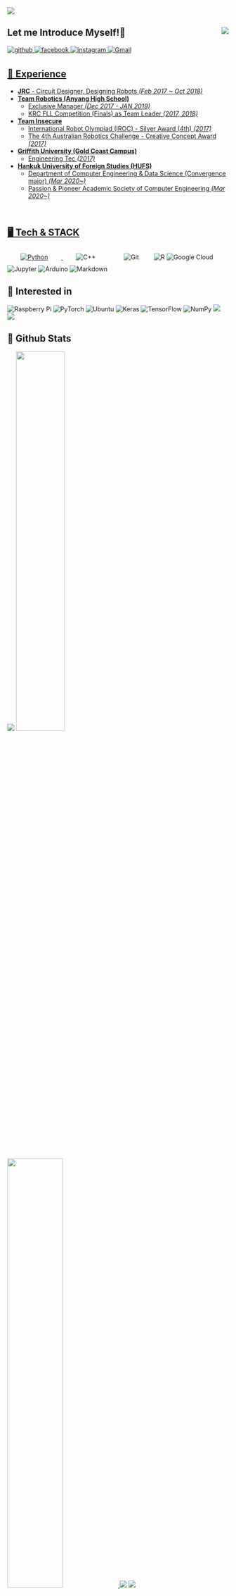 <img src="https://capsule-render.vercel.app/api?type=waving&color=FCB6D0&height=200&section=header&text=Welcome%20to%20Bigbread's%20Github&animation=scaleIn&fontSize=48&fontColor=f7f5f5" />
<div align="right">
<img src="https://komarev.com/ghpvc/?username=Daehyun-Bigbread&&style=flat-square" align="right" />
</a>
<div align="left">

## Let me Introduce Myself!👋

<div sttyle='float:left'>
<a href="https://Daehyun-Bigbread.github.io" target="_blank">
<img src=https://img.shields.io/badge/github-%2324292e.svg?&style=for-the-badge&logo=github&logoColor=white alt=github style="margin-bottom: 5px;" />
</a>
<a href="https://www.facebook.com/bigdarkgold" target="_blank">
<img src=https://img.shields.io/badge/facebook-%232E87FB.svg?&style=for-the-badge&logo=facebook&logoColor=white alt=facebook style="margin-bottom: 5px;" />
</a>
<a href="https://www.instagram.com/dolphin._.bigbread" target="_blank">
<img src=https://img.shields.io/badge/instagram-%23000000.svg?&style=for-the-badge&logo=instagram&logoColor=white&color=dd2a7b alt=instagram style="margin-bottom: 5px;" />
</a>
<a href="bigdarkgold@gmail.com">
<img alt="Gmail" src="https://img.shields.io/badge/Gmail-D14836?style=for-the-badge&logo=gmail&logoColor=white" />



## 💫 Experience
- **JRC** - Circuit Designer, Designing Robots *(Feb 2017 ~ Oct 2018)*
- **Team Robotics (Anyang High School)**
  - Exclusive Manager *(Dec 2017 - JAN 2019)*
  - KRC FLL Competition (Finals) as Team Leader *(2017, 2018)*
- **Team Insecure**
  - International Robot Olympiad (IROC) - Silver Award (4th) *(2017)*
  - The 4th Australian Robotics Challenge - Creative Concept Award *(2017)*
- **Griffith University (Gold Coast Campus)**
  - Engineering Tec *(2017)*
- **Hankuk University of Foreign Studies (HUFS)**
  - Department of Computer Engineering & Data Science (Convergence major) *(Mar 2020~)*
  - Passion & Pioneer Academic Society of Computer Engineering *(Mar 2020~)*
<br/>  

## 🖥️ Tech & STACK

<div sttyle='float:left'>
<img alt="Python" src="https://img.shields.io/badge/python%20-%2314354C.svg?&style=for-the-badge&logo=python&logoColor=white" style="height: auto; margin-left: 20px; margin-right: 20px; padding: 10px;"/>
</a>
<img alt="C++" src="https://img.shields.io/badge/c++%20-%2300599C.svg?&style=for-the-badge&logo=c%2B%2B&ogoColor=white" style="height: auto; margin-left: 20px; margin-right: 20px; padding: 10px;"/>
</a>
<img alt="Git" src="https://img.shields.io/badge/git%20-%23F05033.svg?&style=for-the-badge&logo=git&logoColor=white" style="height: auto; margin-left: 20px; margin-right: 20px; padding: 10px;"/>
</a>
<img alt="R" src="https://img.shields.io/badge/r-%23276DC3.svg?&style=for-the-badge&logo=r&logoColor=white"/>
</a>
<img alt="Google Cloud" src="https://img.shields.io/badge/Google%20Cloud%20-%234285F4.svg?&style=for-the-badge&logo=google-cloud&logoColor=white"/>
</a>
<img alt="Jupyter" src="https://img.shields.io/badge/Jupyter%20-%23F37626.svg?&style=for-the-badge&logo=Jupyter&logoColor=white" />
</a>
<img alt="Arduino" src="https://img.shields.io/badge/-Arduino-00979D?style=for-the-badge&logo=Arduino&logoColor=white"/>
</a>
<img alt="Markdown" src="https://img.shields.io/badge/markdown-%23000000.svg?&style=for-the-badge&logo=markdown&logoColor=white"/>

## 🤔 Interested in
<div sttyle='float:left'>
<img alt="Raspberry Pi" src="https://img.shields.io/badge/-Raspberry%20Pi-C51A4A?style=for-the-badge&logo=Raspberry-Pi"/>
</a>
<img alt="PyTorch" src="https://img.shields.io/badge/PyTorch%20-%23EE4C2C.svg?&style=for-the-badge&logo=PyTorch&logoColor=white" />
</a>
<img alt="Ubuntu" src="https://img.shields.io/badge/Ubuntu-E95420?style=for-the-badge&logo=ubuntu&logoColor=white" />
</a>
<img alt="Keras" src="https://img.shields.io/badge/Keras%20-%23D00000.svg?&style=for-the-badge&logo=Keras&logoColor=white"/>
</a>
<img alt="TensorFlow" src="https://img.shields.io/badge/TensorFlow%20-%23FF6F00.svg?&style=for-the-badge&logo=TensorFlow&logoColor=white" />
</a>
<img alt="NumPy" src="https://img.shields.io/badge/numpy%20-%23013243.svg?&style=for-the-badge&logo=numpy&logoColor=white" />
</a>
<img src="https://img.shields.io/badge/linux-FCC624?style=for-the-badge&logo=linux&logoColor=black">
</a>
<img src="https://img.shields.io/badge/opencv-5C3EE8?style=for-the-badge&logo=opencv&logoColor=black">
<br/>  

## 🌱 Github Stats  
![](http://github-profile-summary-cards.vercel.app/api/cards/profile-details?username=Daehyun-Bigbread&theme=tokyonight)
<a href="s">
  <img src="https://github-readme-stats.vercel.app/api?username=Daehyun-Bigbread&theme=tokyonight&show_icons=true&hide_border=true" width="47%" />
</a>
<a href="s">
<img src="https://github-readme-streak-stats.herokuapp.com/?user=kritika-pattalam&theme=tokyonight&hide_border=true" width="50%" > 
</a>
![](http://github-profile-summary-cards.vercel.app/api/cards/repos-per-language?username=Daehyun-Bigbread&theme=tokyonight)
![](http://github-profile-summary-cards.vercel.app/api/cards/productive-time?username=Daehyun-Bigbread&theme=tokyonight&utcOffset=9)
<!--
**Daehyun-Bigbread/Daehyun-Bigbread** is a ✨ _special_ ✨ repository because its `README.md` (this file) appears on your GitHub profile.

Here are some ideas to get you started:

- 🔭 I’m currently working on ...
- 🌱 I’m currently learning ...
- 👯 I’m looking to collaborate on ...
- 🤔 I’m looking for help with ...
- 💬 Ask me about ...
- 📫 How to reach me: ...
- 😄 Pronouns: ...
- ⚡ Fun fact: ...
-->
